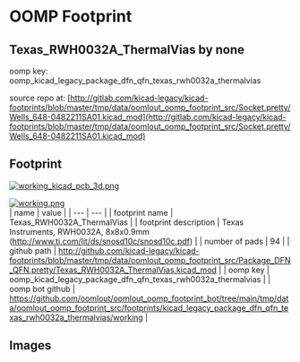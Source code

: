 # OOMP Footprint  
## Texas_RWH0032A_ThermalVias  by none  
  
oomp key: oomp_kicad_legacy_package_dfn_qfn_texas_rwh0032a_thermalvias  
  
source repo at: [http://gitlab.com/kicad-legacy/kicad-footprints/blob/master/tmp/data/oomlout_oomp_footprint_src/Socket.pretty/Wells_648-0482211SA01.kicad_mod](http://gitlab.com/kicad-legacy/kicad-footprints/blob/master/tmp/data/oomlout_oomp_footprint_src/Socket.pretty/Wells_648-0482211SA01.kicad_mod)  
## Footprint  
  
[![working_kicad_pcb_3d.png](working_kicad_pcb_3d_600.png)](working_kicad_pcb_3d.png)  
  
[![working.png](working_600.png)](working.png)  
| name | value | 
| --- | --- | 
| footprint name | Texas_RWH0032A_ThermalVias | 
| footprint description | Texas Instruments, RWH0032A, 8x8x0.9mm (http://www.ti.com/lit/ds/snosd10c/snosd10c.pdf) | 
| number of pads | 94 | 
| github path | http://github.com/kicad-legacy/kicad-footprints/blob/master/tmp/data/oomlout_oomp_footprint_src/Package_DFN_QFN.pretty/Texas_RWH0032A_ThermalVias.kicad_mod | 
| oomp key | oomp_kicad_legacy_package_dfn_qfn_texas_rwh0032a_thermalvias | 
| oomp bot github | https://github.com/oomlout/oomlout_oomp_footprint_bot/tree/main/tmp/data/oomlout_oomp_footprint_src/footprints/kicad_legacy_package_dfn_qfn_texas_rwh0032a_thermalvias/working | 
## Images  

